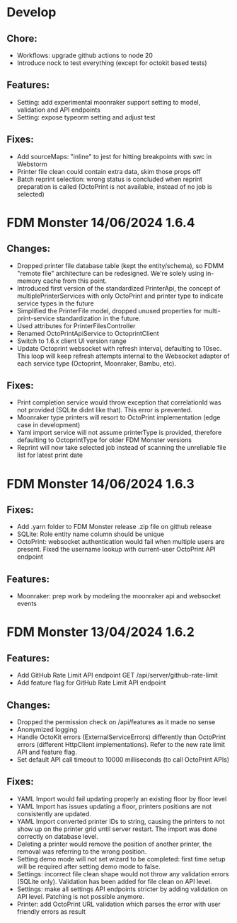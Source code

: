# Develop

## Chore:

- Workflows: upgrade github actions to node 20
- Introduce nock to test everything (except for octokit based tests)
 
## Features:

- Setting: add experimental moonraker support setting to model, validation and API endpoints
- Setting: expose typeorm setting and adjust test

## Fixes:

- Add sourceMaps: "inline" to jest for hitting breakpoints with swc in Webstorm
- Printer file clean could contain extra data, skim those props off
- Batch reprint selection: wrong status is concluded when reprint preparation is called (OctoPrint is not available, instead of no job is selected)

# FDM Monster 14/06/2024 1.6.4

## Changes:

- Dropped printer file database table (kept the entity/schema), so FDMM "remote file" architecture can be redesigned. We're solely using in-memory cache from this point.
- Introduced first version of the standardized PrinterApi, the concept of multiplePrinterServices with only OctoPrint and printer type to indicate service types in the future
- Simplified the PrinterFile model, dropped unused properties for multi-print-service standardization in the future.
- Used attributes for PrinterFilesController
- Renamed OctoPrintApiService to OctoprintClient
- Switch to 1.6.x client UI version range
- Update Octoprint websocket with refresh interval, defaulting to 10sec. This loop will keep refresh attempts internal to the Websocket adapter of each service type (Octoprint, Moonraker, Bambu, etc).

## Fixes:

- Print completion service would throw exception that correlationId was not provided (SQLite didnt like that). This error is prevented.
- Moonraker type printers will resort to OctoPrint implementation (edge case in development)
- Yaml import service will not assume printerType is provided, therefore defaulting to OctoprintType for older FDM Monster versions
- Reprint will now take selected job instead of scanning the unreliable file list for latest print date

# FDM Monster 14/06/2024 1.6.3

## Fixes:

- Add .yarn folder to FDM Monster release .zip file on github release
- SQLite: Role entity name column should be unique
- OctoPrint: websocket authentication would fail when multiple users are present. Fixed the username lookup with current-user OctoPrint API endpoint

## Features:

- Moonraker: prep work by modeling the moonraker api and websocket events

# FDM Monster 13/04/2024 1.6.2

## Features:

- Add GitHub Rate Limit API endpoint GET /api/server/github-rate-limit
- Add feature flag for GitHub Rate Limit API endpoint

## Changes:

- Dropped the permission check on /api/features as it made no sense
- Anonymized logging
- Handle OctoKit errors (ExternalServiceErrors) differently than OctoPrint errors (different HttpClient implementations). Refer to the new rate limit API and feature flag.
- Set default API call timeout to 10000 milliseconds (to call OctoPrint APIs)

## Fixes:

- YAML Import would fail updating properly an existing floor by floor level
- YAML Import has issues updating a floor, printers positions are not consistently are updated.
- YAML Import converted printer IDs to string, causing the printers to not show up on the printer grid until server restart. The import was done correctly on database level.
- Deleting a printer would remove the position of another printer, the removal was referring to the wrong position.
- Setting demo mode will not set wizard to be completed: first time setup will be required after setting demo mode to false.
- Settings: incorrect file clean shape would not throw any validation errors (SQLite only). Validation has been added for file clean on API level.
- Settings: make all settings API endpoints stricter by adding validation on API level. Patching is not possible anymore.
- Printer: add OctoPrint URL validation which parses the error with user friendly errors as result
